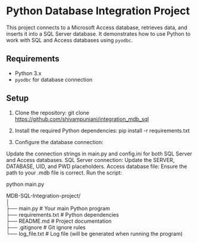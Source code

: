 # Python Database Integration Project

This project connects to a Microsoft Access database, retrieves data, and inserts it into a SQL Server database. It demonstrates how to use Python to work with SQL and Access databases using `pyodbc`.

## Requirements

- Python 3.x
- `pyodbc` for database connection

## Setup

1. Clone the repository:
	git clone https://github.com/shivampuniani/integration_mdb_sql

2. Install the required Python dependencies:
	pip install -r requirements.txt

3. Configure the database connection:

Update the connection strings in main.py and config.ini for both SQL Server and Access databases.
SQL Server connection: Update the SERVER, DATABASE, UID, and PWD placeholders.
Access database file: Ensure the path to your .mdb file is correct.
Run the script:

python main.py
  
MDB-SQL-Integration-project/  
│  
├── main.py               # Your main Python program  
├── requirements.txt      # Python dependencies  
├── README.md             # Project documentation  
├── .gitignore            # Git ignore rules  
└── log_file.txt          # Log file (will be generated when running the program)  

